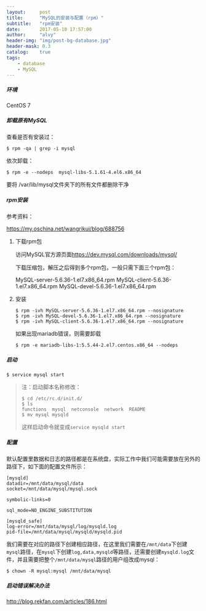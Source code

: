 ```yaml
---
layout:     post
title:      "MySQL的安装与配置（rpm）"
subtitle:   "rpm安装"
date:       2017-05-10 17:57:00
author:     "alvy"
header-img: "img/post-bg-database.jpg"
header-mask: 0.3
catalog:    true
tags:
    - database
    - MySQL
---
```


##### 环境

CentOS 7

##### 卸载原有MySQL

查看是否有安装过：

```
$ rpm -qa | grep -i mysql
```

依次卸载：

```
$ rpm -e --nodeps  mysql-libs-5.1.61-4.el6.x86_64
```

要将 /var/lib/mysql文件夹下的所有文件都删除干净

##### rpm安装

参考资料：

<https://my.oschina.net/wangrikui/blog/688756>

1. 下载rpm包

   访问MySQL官方源页面<https://dev.mysql.com/downloads/mysql/>

   下载压缩包，解压之后得到多个rpm包，一般只需下面三个rpm包：

   MySQL-server-5.6.36-1.el7.x86_64.rpm
   MySQL-client-5.6.36-1.el7.x86_64.rpm
   MySQL-devel-5.6.36-1.el7.x86_64.rpm

2. 安装

   ```shell
   $ rpm -ivh MySQL-server-5.6.36-1.el7.x86_64.rpm --nosignature
   $ rpm -ivh MySQL-devel-5.6.36-1.el7.x86_64.rpm --nosignature
   $ rpm -ivh MySQL-client-5.6.36-1.el7.x86_64.rpm --nosignature
   ```

   如果出现mariadb错误，则需要卸载

   ```shell
   $ rpm -e mariadb-libs-1:5.5.44-2.el7.centos.x86_64 --nodeps
   ```

##### 启动

```shell
$ service mysql start
```

> 注：启动脚本名称修改：
>
> ```shell
> $ cd /etc/rc.d/init.d/  
> $ ls
> functions  mysql  netconsole  network  README  
> $ mv mysql mysqld 
> ```
>
> 这样启动命令就变成`service mysqld start`

##### 配置

默认配置里数据和日志的路径都是在系统盘，实际工作中我们可能需要放在另外的路径下，如下面的配置文件所示：

```
[mysqld]
datadir=/mnt/data/mysql/data
socket=/mnt/data/mysql/mysql.sock

symbolic-links=0

sql_mode=NO_ENGINE_SUBSTITUTION

[mysqld_safe]
log-error=/mnt/data/mysql/log/mysqld.log
pid-file=/mnt/data/mysql/mysqld/mysqld.pid
```

我们需要在对应的路径下创建相应路径，在这里我们需要在`/mnt/data`下创建`mysql`路径，在`mysql`下创建`log,data,mysqld`等路径，还需要创建`mysqld.log`文件，并且需要把整个`/mnt/data/mysql`路径的用户组改成mysql：

```shell
$ chown -R mysql:mysql /mnt/data/mysql
```

##### 启动错误解决办法

 <http://blog.rekfan.com/articles/186.html>​

​